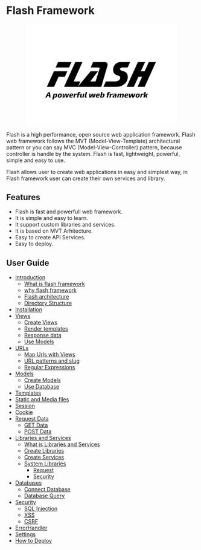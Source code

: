 # Flash Framework

<p align="center">
  <img src="flash-logo.png" width="400px" alt="Flash Logo">
</p>

Flash is a high performance, open source web application framework.
Flash web framework follows the MVT (Model-View-Template) architectural pattern or you can say MVC (Model-View-Controller) pattern, because controller is handle by the system.
Flash is fast, lightweight, powerful, simple and easy to use.

Flash allows user to create web applications in easy and simplest way, in Flash framework user can create their own services and library.

## Features

  - Flash is fast and powerfull web framework.
  - It is simple and easy to learn.
  - It support custom libraries and services.
  - It is based on MVT Arhitecture.
  - Easy to create API Services.
  - Easy to deploy.

## User Guide

- [Introduction](Introduction.md)
  - [What is flash framework](Introduction.md#What-is-flash-framework)
  - [why flash framework](Introduction.md#why-flash-framework)
  - [Flash architecture](Introduction.md#Flash-architecture)
  - [Directory Structure](Introduction.md#Directory-Structure-of-Flash)
- [Installation](Installation.md)
- [Views](Views.md)
  - [Create Views](Views.md#Create-a-view)
  - [Render templates](Views.md#Render-templates)
  - [Response data](Views.md#Response-data)
  - [Use Models](Views.md#Use-Models)
- [URLs](URLs.md)
  - [Map Urls with Views](URLs.md#Map-Urls-with-Views)
  - [URL patterns and slug](URLs.md#URL-patterns-and-slug)
  - [Regular Expressions](URLs.md#Regular-Expressions)
- [Models](Models.md)
  - [Create Models](Models.md#Create-a-model)
  - [Use Database](Models.md#Use-Database)
- [Templates](Templates.md)
- [Static and Media files](Static-and-Media-files.md)
- [Session](Session.md)
- [Cookie](Cookie.md)
- [Request Data](Request-Data.md)
  - [GET Data](Request-Data.md#GET-Data)
  - [POST Data](Request-Data.md#POST-Data)
- [Libraries and Services](Libraries-and-Services.md)
  - [What is Libraries and Services](Libraries-and-Services.md#What-is-Libraries-and-Services)
  - [Create Libraries](Libraries-and-Services.md#Create-Libraries)
  - [Create Services](Libraries-and-Services.md#Create-Services)
  - [System Libraries](Libraries-and-Services.md#System-Libraries)
    - [Request](Libraries-and-Services.md#Request)
    - [Security](Libraries-and-Services.md#Security)
- [Databases](Database.md)
  - [Connect Database](Database.md#Connect-Database)
  - [Database Query](Database.md#Database-Query)
- [Security](Security.md)
  - [SQL Injection](Security.md#SQL-Injection)
  - [XSS](Security.md#XSS)
  - [CSRF](Security.md#CSRF)
- [ErrorHandler](ErrorHandler.md)
- [Settings](Settings.md)
- [How to Deploy](How-to-Deploy.md)
